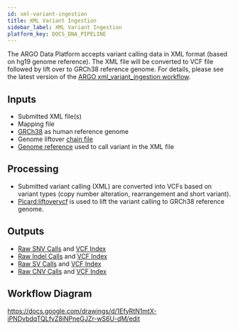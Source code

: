 ```yaml
---
id: xml-variant-ingestion
title: XML Variant Ingestion
sidebar_label: XML Variant Ingestion
platform_key: DOCS_DNA_PIPELINE
---
```


The ARGO Data Platform accepts variant calling data in XML format (based on hg19 genome reference). The XML file will be converted to VCF file followed by lift over to GRCh38 reference genome. For details, please see the latest version of the [ARGO xml_variant_ingestion workflow](https://github.com/icgc-argo-workflows/dna-seq-processing-wfs/releases).

## Inputs
* Submitted XML file(s)
* Mapping file
* [GRCh38](https://hgdownload.soe.ucsc.edu/goldenPath/hg38/bigZips/) as human reference genome
* Genome liftover [chain file](https://hgdownload.soe.ucsc.edu/goldenPath/hg19/liftOver/)
* [Genome reference](https://hgdownload.soe.ucsc.edu/goldenPath/hg19/bigZips/) used to call variant in the XML file

## Processing
* Submitted variant calling (XML) are converted into VCFs based on variant types (copy number alteration, rearrangement and short variant).
* [Picard:liftovervcf](https://gatk.broadinstitute.org/hc/en-us/articles/27007978536219-LiftoverVcf-Picard) is used to lift the variant calling to GRCh38 reference genome.

## Outputs
* [Raw SNV Calls](https://docs.icgc-argo.org/docs/data/variant-calls#raw-snv-calls) and [VCF Index](https://docs.icgc-argo.org/docs/data/variant-calls#vcf-index)
* [Raw Indel Calls](https://docs.icgc-argo.org/docs/data/variant-calls#raw-indel-calls) and [VCF Index](https://docs.icgc-argo.org/docs/data/variant-calls#vcf-index)
* [Raw SV Calls](https://docs.icgc-argo.org/docs/data/variant-calls#raw-sv-calls) and [VCF Index](https://docs.icgc-argo.org/docs/data/variant-calls#vcf-index)
* [Raw CNV Calls](https://docs.icgc-argo.org/docs/data/variant-calls#raw-cnv-calls) and [VCF Index](https://docs.icgc-argo.org/docs/data/variant-calls#vcf-index)

## Workflow Diagram

https://docs.google.com/drawings/d/1EfyRtN1mtX-iPNDvbdqTQLfvZ8iNPneGJZr-wS6U-dM/edit
